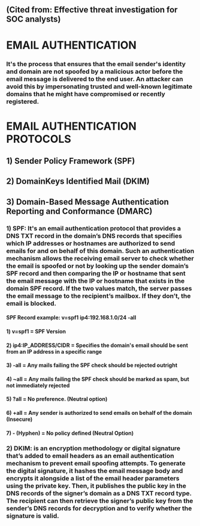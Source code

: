 ## (Cited from: Effective threat investigation for SOC analysts)

# EMAIL AUTHENTICATION

### It's the process that ensures that the email sender's identity and domain are not spoofed by a malicious actor before the email message is delivered to the end user. An attacker can avoid this by impersonating trusted and well-known legitimate domains that he might have compromised or recently registered.

# EMAIL AUTHENTICATION PROTOCOLS

## 1) Sender Policy Framework (SPF)

## 2) DomainKeys Identified Mail (DKIM)

## 3) Domain-Based Message Authentication Reporting and Conformance (DMARC) 


### 1) SPF:  It's an email authentication protocol that provides a DNS TXT record in the domain’s DNS records that specifies which IP addresses or hostnames are authorized to send emails for and on behalf of this domain. Such an authentication mechanism allows the receiving email server to check whether the email is spoofed or not by looking up the sender domain’s SPF record and then comparing the IP or hostname that sent the email message with the IP or hostname that exists in the domain SPF record. If the two values match, the server passes the email message to the recipient’s mailbox. If they don’t, the email is blocked.  

#### SPF Record example: v=spf1 ip4:192.168.1.0/24 -all

#### 1) v=spf1 = SPF Version

#### 2) ip4:IP_ADDRESS/CIDR = Specifies the domain's email should be sent from an IP address in a specific range

#### 3) -all = Any mails failing the SPF check should be rejected outright

#### 4) ~all = Any mails failing the SPF check should be marked as spam, but not immediately rejected

#### 5) ?all = No preference. (Neutral option) 

#### 6) +all = Any sender is authorized to send emails on behalf of the domain (Insecure)

#### 7) - (Hyphen) = No policy defined (Neutral Option)

### 2) DKIM: is an encryption methodology or digital signature that’s added to email headers as an email authentication mechanism to prevent email spoofing attempts. To generate the digital signature, it hashes the email message body and encrypts it alongside a list of the email header parameters using the private key. Then, it publishes the public key in the DNS records of the signer’s domain as a DNS TXT record type. The recipient can then retrieve the signer’s public key from the sender’s DNS records for decryption and to verify whether the signature is valid.
